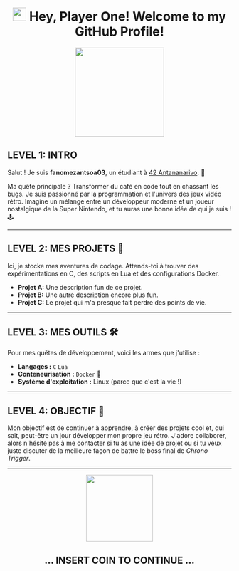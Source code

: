 <h1 align="center">
  <img src="https://raw.githubusercontent.com/MartinHeinz/MartinHeinz/master/wave.gif" width="30px"> 
  Hey, Player One! Welcome to my GitHub Profile!
</h1>

<p align="center">
  <img src="https://media.giphy.com/media/v1.Y2lkPTc5MGI3NjExaDB6dWJ5bTV6d2w5cDR4b2dyZ3J0bnhwZzI4b2lqY2gzeG9tZzB6eCZlcD12MV9pbnRlcm5hbF9naWZfYnlfaWQmY3Q9Zw/l41lMQPkN3uI4wW4w/giphy.gif" width="200">
</p>

## LEVEL 1: INTRO

Salut ! Je suis **fanomezantsoa03**, un étudiant à [42 Antananarivo](https://antananarivo.42.fr/). 🚀

Ma quête principale ? Transformer du café en code tout en chassant les bugs. Je suis passionné par la programmation et l'univers des jeux vidéo rétro. Imagine un mélange entre un développeur moderne et un joueur nostalgique de la Super Nintendo, et tu auras une bonne idée de qui je suis ! 🕹️

---

## LEVEL 2: MES PROJETS 📂

Ici, je stocke mes aventures de codage. Attends-toi à trouver des expérimentations en C, des scripts en Lua et des configurations Docker.

- **Projet A:** Une description fun de ce projet.
- **Projet B:** Une autre description encore plus fun.
- **Projet C:** Le projet qui m'a presque fait perdre des points de vie.

---

## LEVEL 3: MES OUTILS 🛠️

Pour mes quêtes de développement, voici les armes que j'utilise :

- **Langages :** `C` `Lua`
- **Conteneurisation :** `Docker` 🐳
- **Système d'exploitation :** Linux (parce que c'est la vie !)

---

## LEVEL 4: OBJECTIF 🎯

Mon objectif est de continuer à apprendre, à créer des projets cool et, qui sait, peut-être un jour développer mon propre jeu rétro. J'adore collaborer, alors n'hésite pas à me contacter si tu as une idée de projet ou si tu veux juste discuter de la meilleure façon de battre le boss final de *Chrono Trigger*.

---

<p align="center">
  <img src="https://media.giphy.com/media/v1.Y2lkPTc5MGI3NjExbTBsczBqd280OXAyb2Y2M2g2b3R2eGJzYjNsc3B6eHoyZzB2ZGR6eSZlcD12MV9pbnRlcm5hbF9naWZfYnlfaWQmY3Q9Zw/fA1OFj2x1F19S/giphy.gif" width="150">
</p>

<h2 align="center">
  ... INSERT COIN TO CONTINUE ...
</h2>
